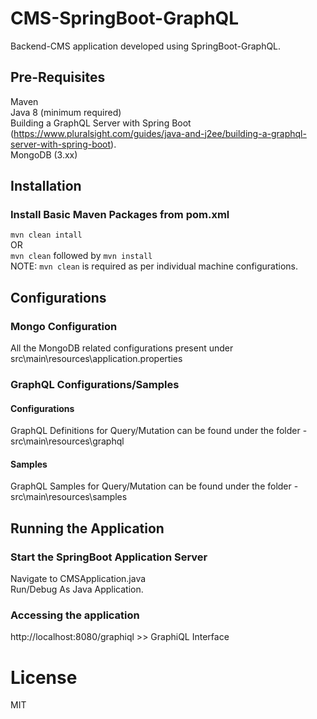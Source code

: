 # CMS-SpringBoot-GraphQL
Backend-CMS application developed using SpringBoot-GraphQL.

## Pre-Requisites
Maven  
Java 8 (minimum required)  
Building a GraphQL Server with Spring Boot (https://www.pluralsight.com/guides/java-and-j2ee/building-a-graphql-server-with-spring-boot).  
MongoDB (3.xx)

## Installation
### Install Basic Maven Packages from pom.xml
`mvn clean intall`  
OR  
`mvn clean` followed by `mvn install`  
NOTE: `mvn clean` is required as per individual machine configurations.

## Configurations
### Mongo Configuration
All the MongoDB related configurations present under src\main\resources\application.properties

### GraphQL Configurations/Samples
#### Configurations
GraphQL Definitions for Query/Mutation can be found under the folder - src\main\resources\graphql

#### Samples
GraphQL Samples for Query/Mutation can be found under the folder - src\main\resources\samples

## Running the Application
### Start the SpringBoot Application Server
Navigate to CMSApplication.java  
Run/Debug As Java Application.

### Accessing the application
http://localhost:8080/graphiql >> GraphiQL Interface

# License
MIT
